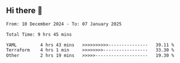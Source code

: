 ## Hi there 👋

<!-- TECHNOLOGIES:START -->
<!-- TECHNOLOGIES:END -->

<!--START_SECTION:waka-->

```txt
From: 10 December 2024 - To: 07 January 2025

Total Time: 9 hrs 45 mins

YAML         4 hrs 43 mins   >>>>>>>>>>---------------   39.11 %
Terraform    4 hrs 1 min     >>>>>>>>-----------------   33.30 %
Other        2 hrs 19 mins   >>>>>--------------------   19.30 %
```

<!--END_SECTION:waka-->

